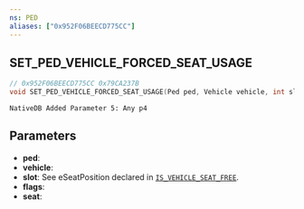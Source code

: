 ```yaml
---
ns: PED
aliases: ["0x952F06BEECD775CC"]
---
```

## SET_PED_VEHICLE_FORCED_SEAT_USAGE

```c
// 0x952F06BEECD775CC 0x79CA237B
void SET_PED_VEHICLE_FORCED_SEAT_USAGE(Ped ped, Vehicle vehicle, int slot, int flags, int seat);
```

```
NativeDB Added Parameter 5: Any p4
```

## Parameters
* **ped**: 
* **vehicle**: 
* **slot**: See eSeatPosition declared in [`IS_VEHICLE_SEAT_FREE`](#_0x22AC59A870E6A669).
* **flags**: 
* **seat**: 

